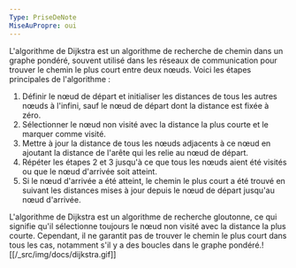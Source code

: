 ```yaml
---
Type: PriseDeNote
MiseAuPropre: oui
---
```


L'algorithme de Dijkstra est un algorithme de recherche de chemin dans un graphe pondéré, souvent utilisé dans les réseaux de communication pour trouver le chemin le plus court entre deux nœuds. Voici les étapes principales de l'algorithme :

1.  Définir le nœud de départ et initialiser les distances de tous les autres nœuds à l'infini, sauf le nœud de départ dont la distance est fixée à zéro.
2.  Sélectionner le nœud non visité avec la distance la plus courte et le marquer comme visité.
3.  Mettre à jour la distance de tous les nœuds adjacents à ce nœud en ajoutant la distance de l'arête qui les relie au nœud de départ.
4.  Répéter les étapes 2 et 3 jusqu'à ce que tous les nœuds aient été visités ou que le nœud d'arrivée soit atteint.
5.  Si le nœud d'arrivée a été atteint, le chemin le plus court a été trouvé en suivant les distances mises à jour depuis le nœud de départ jusqu'au nœud d'arrivée.

L'algorithme de Dijkstra est un algorithme de recherche gloutonne, ce qui signifie qu'il sélectionne toujours le nœud non visité avec la distance la plus courte. Cependant, il ne garantit pas de trouver le chemin le plus court dans tous les cas, notamment s'il y a des boucles dans le graphe pondéré.![[/_src/img/docs/dijkstra.gif]]